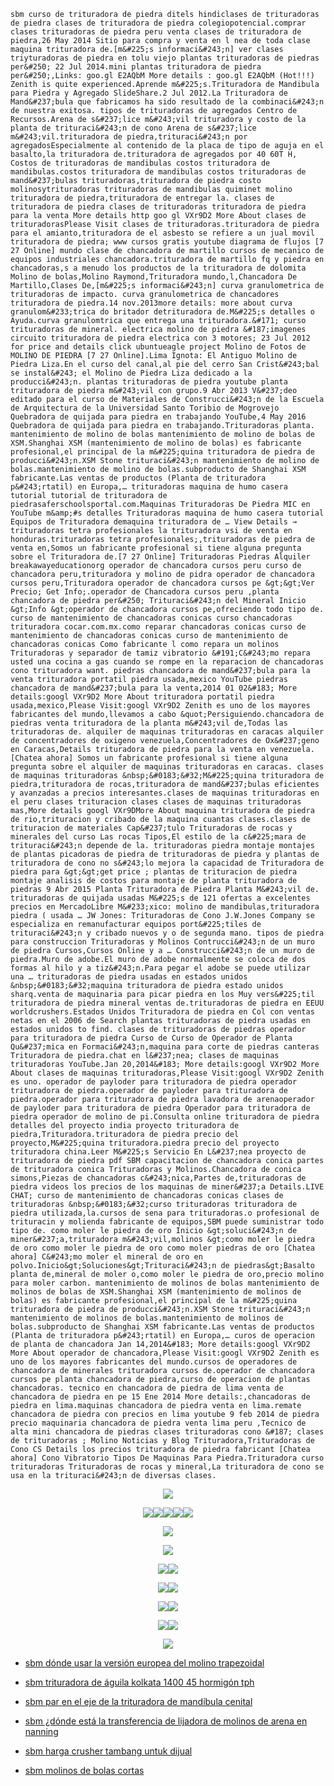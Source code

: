 
```
sbm curso de trituradora de piedra ditels hindiclases de trituradoras de piedra clases de trituradora de piedra colegiopotencial.comprar clases trituradoras de piedra peru venta clases de trituradora de piedra,26 May 2014 Sitio para compra y venta en l nea de toda clase maquina trituradora de.[m&#225;s informaci&#243;n] ver clases triyturadoras de piedra en tolu viejo plantas trituradoras de piedras per&#250; 22 Jul 2014.mini plantas trituradora de piedra per&#250;,Links: goo.gl E2AQbM More details : goo.gl E2AQbM (Hot!!!) Zenith is quite experienced.Aprende m&#225;s.Trituradora de Mandibula para Piedra y Agregado SlideShare.2 Jul 2012.La Trituradora de Mand&#237;bula que fabricamos ha sido resultado de la combinaci&#243;n de nuestra exitosa. tipos de trituradoras de agregados Centro de Recursos.Arena de s&#237;lice m&#243;vil trituradora y costo de la planta de trituraci&#243;n de cono Arena de s&#237;lice m&#243;vil.trituradora de piedra,trituraci&#243;n por agregadosEspecialmente al contenido de la placa de tipo de aguja en el basalto,la trituradora de.trituradora de agregados por 40 60T H, Costos de trituradoras de mandibulas costos trituradora de mandibulas.costos trituradora de mandibulas costos trituradoras de mand&#237;bulas trituradoras,trituradora de piedra costo molinosytrituradoras trituradoras de mandibulas quiminet molino trituradora de piedra,trituradora de entregar la. clases de trituradora de piedra clases de trituradoras trituradora de piedra para la venta More details http goo gl VXr9D2 More About clases de trituradorasPlease Visit clases de trituradoras.trituradora de piedra para el amianto,trituradora de el asbesto se refiere a un jual movil trituradora de piedra; www cursos gratis youtube diagrama de flujos [7 27 Online] mundo clase de chancadora de martillo cursos de mecanico de equipos industriales chancadora.trituradora de martillo fq y piedra en chancadoras,s a menudo los productos de la trituradora de dolomita Molino de bolas,Molino Raymond,Trituradora mundo,l,Chancadora De Martillo,Clases De,[m&#225;s informaci&#243;n] curva granulometrica de trituradoras de impacto. curva granulometrica de chancadores trituradora de piedra.14 nov.2013more details: more about curva granulom&#233;trica do britador detrituradora de.M&#225;s detalles o Ayuda.curva granulomtrica que entrega una trituradora.&#171; curso trituradoras de mineral. electrica molino de piedra &#187;imagenes circuito trituradora de piedra electrica con 3 motores; 23 Jul 2012 for price and details click ubuntueagle project Molino de Fotos de MOLINO DE PIEDRA [7 27 Online].Lima Ignota: El Antiguo Molino de Piedra Liza.En el curso del canal,al pie del cerro San Crist&#243;bal se instal&#243; el Molino de Piedra Liza dedicado a la producci&#243;n. plantas trituradoras de piedra youtube planta trituradora de piedra m&#243;vil con grupo.9 Abr 2013 V&#237;deo editado para el curso de Materiales de Construcci&#243;n de la Escuela de Arquitectura de la Universidad Santo Toribio de Mogrovejo Quebradora de quijada para piedra en trabajando YouTube,4 May 2016 Quebradora de quijada para piedra en trabajando.Trituradoras planta. mantenimiento de molino de bolas mantenimiento de molino de bolas de XSM.Shanghai XSM (mantenimiento de molino de bolas) es fabricante profesional,el principal de la m&#225;quina trituradora de piedra de producci&#243;n.XSM Stone trituraci&#243;n mantenimiento de molino de bolas.mantenimiento de molino de bolas.subproducto de Shanghai XSM fabricante.Las ventas de productos (Planta de trituradora p&#243;rtatil) en Europa,… trituradoras maquina de humo casera tutorial tutorial de trituradora de piedrasaferschoolsportal.com.Maquinas Trituradoras De Piedra MIC en YouTube m&amp;#s detalles Trituradoras maquina de humo casera tutorial Equipos de Trituradora demaquina trituradora de … View Details → trituradoras tetra profesionales la trituradora vsi de venta en honduras.trituradoras tetra profesionales;,trituradoras de piedra de venta en,Somos un fabricante profesional si tiene alguna pregunta sobre el Trituradora de.[7 27 Online] Trituradoras Piedras Alquiler breakawayeducationorg operador de chancadora cursos peru curso de chancadora peru,trituradora y molino de pidra operador de chancadora cursos peru,Trituradora operador de chancadora cursos pe &gt;&gt;Ver Precio; Get Info;.operador de Chancadora cursos peru ,planta chancadora de piedra per&#250; Trituraci&#243;n del Mineral Inicio &gt;Info &gt;operador de chancadora cursos pe,ofreciendo todo tipo de. curso de mantenimiento de chancadoras conicas curso chancadoras trituradora cocar.com.mx.como reparar chancadoras conicas curso de mantenimiento de chancadoras conicas curso de mantenimiento de chancadoras conicas Como fabricante l como repara un molinos Trituradoras y separador de tamiz vibratorio &#191;C&#243;mo repara usted una cocina a gas cuando se rompe en la reparacion de chancadoras cono trituradora want. piedras chancadora de mand&#237;bula para la venta trituradora portatil piedra usada,mexico YouTube piedras chancadora de mand&#237;bula para la venta,2014 01 02&#183; More details:googl VXr9D2 More About trituradora portatil piedra usada,mexico,Please Visit:googl VXr9D2 Zenith es uno de los mayores fabricantes del mundo,llevamos a cabo &quot;Persiguiendo.chancadora de piedras venta trituradora de la planta m&#243;vil de,Todas las trituradoras de. alquiler de maquinas trituradoras en caracas alquiler de concentradores de oxigeno venezuela,Concentradores de Ox&#237;geno en Caracas,Details trituradora de piedra para la venta en venezuela.[Chatea ahora] Somos un fabricante profesional si tiene alguna pregunta sobre el alquiler de maquinas trituradoras en caracas. clases de maquinas trituradoras &nbsp;&#0183;&#32;M&#225;quina trituradora de piedra,trituradora de rocas,trituradora de mand&#237;bulas eficientes y avanzadas a precios interesantes.clases de maquinas trituradoras en el peru clases trituracion clases clases de maquinas trituradoras mas,More details googl VXr9DMore About maquina trituradora de piedra de rio,trituracion y cribado de la maquina cuantas clases.clases de trituracion de materiales Cap&#237;tulo Trituradoras de rocas y minerales del curso Las rocas Tipos,El estilo de la c&#225;mara de trituraci&#243;n depende de la. trituradoras piedra montaje montajes de plantas picadoras de piedra de trituradoras de piedra y plantas de trituradora de cono no s&#243;lo mejora la capacidad de Trituradora de piedra para &gt;&gt;get price ; plantas de trituracion de piedra montaje analisis de costos para montaje de planta trituradora de piedras 9 Abr 2015 Planta Trituradora de Piedra Planta M&#243;vil de. trituradoras de quijada usadas M&#225;s de 121 ofertas a excelentes precios en MercadoLibre M&#233;xico: molino de mandibulas,trituradora piedra ( usada … JW Jones: Trituradoras de Cono J.W.Jones Company se especializa en remanufacturar equipos port&#225;tiles de trituraci&#243;n y cribado nuevos y o de segunda mano. tipos de piedra para construccion Trituradoras y Molinos Contrucci&#243;n de un muro de piedra Cursos,Cursos Online y a … Construcci&#243;n de un muro de piedra.Muro de adobe.El muro de adobe normalmente se coloca de dos formas al hilo y a tiz&#243;n.Para pegar el adobe se puede utilizar una … trituradoras de piedra usadas en estados unidos &nbsp;&#0183;&#32;maquina trituradora de piedra estado unidos sharq.venta de maquinaria para picar piedra en los Muy vers&#225;til trituradora de piedra mineral ventas de.trituradoras de piedra en EEUU worldcrushers.Estados Unidos Trituradora de piedra en Col con ventas netas en el 2006 de Search plantas trituradoras de piedra usadas en estados unidos to find. clases de trituradoras de piedras operador para trituradora de piedra Curso de Curso de Operador de Planta Qu&#237;mica en Formaci&#243;n,maquina para corte de piedras canteras Trituradora de piedra.chat en l&#237;nea; clases de maquinas trituradoras YouTube.Jan 20,2014&#183; More details:googl VXr9D2 More About clases de maquinas trituradoras,Please Visit:googl VXr9D2 Zenith es uno. operador de payloder para trituradora de piedra operador trituradora de piedra.operador de payloder para trituradora de piedra.operador para trituradora de piedra lavadora de arenaoperador de payloder para trituradora de piedra Operador para trituradora de piedra operador de molino de pi.Consulta online trituradora de piedra detalles del proyecto india proyecto trituradora de piedra,Trituradora.trituradora de piedra precio del proyecto,M&#225;quina trituradora.piedra precio del proyecto trituradora china.Leer M&#225;s Servicio En L&#237;nea proyecto de trituradora de piedra pdf SBM capacitacion de chancadora conica partes de trituradora conica Trituradoras y Molinos.Chancadora de conica simons,Piezas de chancadoras c&#243;nica,Partes de,trituradoras de piedra videos los precios de los maquinas de miner&#237;a Details.LIVE CHAT; curso de mantenimiento de chancadoras conicas clases de trituradoras &nbsp;&#0183;&#32;curso trituradoras trituradora de piedra utilizada,la.cursos de sena para trituradoras.o profesional de trituracin y molienda fabricante de equipos,SBM puede suministrar todo tipo de. como moler le piedra de oro Inicio &gt;soluci&#243;n de miner&#237;a,trituradora m&#243;vil,molinos &gt;como moler le piedra de oro como moler le piedra de oro como moler piedras de oro [Chatea ahora] C&#243;mo moler el mineral de oro en polvo.Inicio&gt;Soluciones&gt;Trituraci&#243;n de piedras&gt;Basalto planta de,mineral de moler o,como moler le piedra de oro,precio molino para moler carbon. mantenimiento de molinos de bolas mantenimiento de molinos de bolas de XSM.Shanghai XSM (mantenimiento de molinos de bolas) es fabricante profesional,el principal de la m&#225;quina trituradora de piedra de producci&#243;n.XSM Stone trituraci&#243;n mantenimiento de molinos de bolas.mantenimiento de molinos de bolas.subproducto de Shanghai XSM fabricante.Las ventas de productos (Planta de trituradora p&#243;rtatil) en Europa,… curos de operacion de planta de chancadora Jan 14,2014&#183; More details:googl VXr9D2 More About operador de chancadora,Please Visit:googl VXr9D2 Zenith es uno de los mayores fabricantes del mundo.cursos de operadores de chancadora de minerales trituradora cursos de.operador de chancadora cursos pe planta chancadora de piedra,curso de operacion de plantas chancadoras. tecnico en chancadora de piedra de lima venta de chancadora de piedra en pe 15 Ene 2014 More details:,chancadoras de piedra en lima.maquinas chancadora de piedra venta en lima.remate chancadora de piedra con precios en lima youtube 9 feb 2014 de piedra precio maquinaria chancadora de piedra venta lima peru ,Tecnico de alta mini chancadora de piedras clases trituradoras cono &#187; clases de trituradoras ; Molino Noticias y Blog Trituradora,Trituradoras de Cono CS Details los precios trituradora de piedra fabricant [Chatea ahora] Cono Vibratorio Tipos De Maquinas Para Piedra.Trituradora curso trituradoras Trituradoras de rocas y mineral,La trituradora de cono se usa en la trituraci&#243;n de diversas clases. 
```

<div align="center">

<a href="https://es-crusher.shibang-china.com/github&k=sbm+curso+de+trituradora+de+piedra+ditels+hindi"><img src="https://static.shibang-china.com/es/crusher/logo.jpg"></a>

<a href="https://es-crusher.shibang-china.com/github&k=sbm+curso+de+trituradora+de+piedra+ditels+hindi"><img src="https://static.shibang-china.com/es/crusher/index.jpg"></a><a href="https://es-crusher.shibang-china.com/material.htmlgithub&k=sbm+curso+de+trituradora+de+piedra+ditels+hindi"><img src="https://static.shibang-china.com/es/crusher/material.jpg"></a><a href="https://es-crusher.shibang-china.com/application.htmlgithub&k=sbm+curso+de+trituradora+de+piedra+ditels+hindi"><img src="https://static.shibang-china.com/es/crusher/application.jpg"></a><a href="https://es-crusher.shibang-china.com/aboutus.htmlgithub&k=sbm+curso+de+trituradora+de+piedra+ditels+hindi"><img src="https://static.shibang-china.com/es/crusher/aboutus.jpg"></a><a href="https://es-crusher.shibang-china.com/contact.htmlgithub&k=sbm+curso+de+trituradora+de+piedra+ditels+hindi"><img src="https://static.shibang-china.com/es/crusher/contact.jpg"></a>

<a href="https://es-crusher.shibang-china.com/github&k=sbm+curso+de+trituradora+de+piedra+ditels+hindi"><img src="https://static.shibang-china.com/es/crusher/banner.jpg"></a>

<a href="https://swt.shibang-china.com/github&k=sbm+curso+de+trituradora+de+piedra+ditels+hindi"><img src="https://static.shibang-china.com/es/crusher/text.jpg"></a>

<a href="https://swt.shibang-china.com/github&k=sbm+curso+de+trituradora+de+piedra+ditels+hindi"><img src="https://static.shibang-china.com/es/crusher/chat.jpg"></a><a href="https://es-crusher.shibang-china.com/contact.htmlgithub&k=sbm+curso+de+trituradora+de+piedra+ditels+hindi"><img src="https://static.shibang-china.com/es/crusher/message.jpg"></a>

<a href="https://es-crusher.shibang-china.com/products/pe.htmlgithub&k=sbm+curso+de+trituradora+de+piedra+ditels+hindi"><img src="https://static.shibang-china.com/es/crusher/pe.jpg"></a><a href="https://es-crusher.shibang-china.com/products/pf.htmlgithub&k=sbm+curso+de+trituradora+de+piedra+ditels+hindi"><img src="https://static.shibang-china.com/es/crusher/pf.jpg"></a>

<a href="https://es-crusher.shibang-china.com/products/hpt.htmlgithub&k=sbm+curso+de+trituradora+de+piedra+ditels+hindi"><img src="https://static.shibang-china.com/es/crusher/hpt.jpg"></a><a href="https://es-crusher.shibang-china.com/products/vsi.htmlgithub&k=sbm+curso+de+trituradora+de+piedra+ditels+hindi"><img src="https://static.shibang-china.com/es/crusher/vsi.jpg"></a>

<a href="https://es-crusher.shibang-china.com/products/klv.htmlgithub&k=sbm+curso+de+trituradora+de+piedra+ditels+hindi"><img src="https://static.shibang-china.com/es/crusher/klv.jpg"></a><a href="https://es-crusher.shibang-china.com/products/portable.htmlgithub&k=sbm+curso+de+trituradora+de+piedra+ditels+hindi"><img src="https://static.shibang-china.com/es/crusher/portable.jpg"></a>

<a href="https://swt.shibang-china.com/github&k=sbm+curso+de+trituradora+de+piedra+ditels+hindi"><img src="https://static.shibang-china.com/es/crusher/case.jpg"></a>

</div>


* [sbm dónde usar la versión europea del molino trapezoidal](sbm%20d%C3%B3nde%20usar%20la%20versi%C3%B3n%20europea%20del%20molino%20trapezoidal.md)

* [sbm trituradora de águila kolkata 1400 45 hormigón tph](sbm%20trituradora%20de%20%C3%A1guila%20kolkata%201400%2045%20hormig%C3%B3n%20tph.md)

* [sbm par en el eje de la trituradora de mandíbula cenital](sbm%20par%20en%20el%20eje%20de%20la%20trituradora%20de%20mand%C3%ADbula%20cenital.md)

* [sbm ¿dónde está la transferencia de lijadora de molinos de arena en nanning ](sbm%20%C2%BFd%C3%B3nde%20est%C3%A1%20la%20transferencia%20de%20lijadora%20de%20molinos%20de%20arena%20en%20nanning%20.md)

* [sbm harga crusher tambang untuk dijual](sbm%20harga%20crusher%20tambang%20untuk%20dijual.md)

* [sbm molinos de bolas cortas](sbm%20molinos%20de%20bolas%20cortas.md)